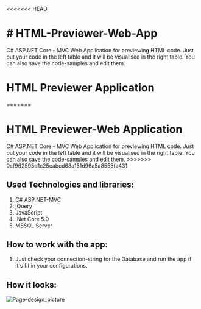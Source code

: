 <<<<<<< HEAD
<h1># HTML-Previewer-Web-App</h1>
<p1>C# ASP.NET Core - MVC Web Application for previewing HTML code. Just put your code in the left table and it will be visualised in the right table. You can also save the code-samples and edit them.</p1>

# HTML Previewer Application
=======
<h1>HTML Previewer-Web Application</h1>
<p1>C# ASP.NET Core - MVC Web Application for previewing HTML code. Just put your code in the left table and it will be visualised in the right table. You can also save the code-samples and edit them.</p1>
>>>>>>> 0cf962595d1c25eabcd68a151d96a5a8555fa431

## Used Technologies and libraries:

1. C# ASP.NET-MVC
1. jQuery
2. JavaScript
3. .Net Core 5.0
4. MSSQL Server

## How to work with the app:

1. Just check your connection-string for the Database and run the app if it's fit in your configurations.

## How it looks:
![Page-design_picture](https://user-images.githubusercontent.com/58393766/137407089-ef11a192-5c41-4e8a-a406-45f64a1372ca.png)
